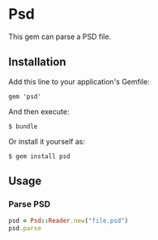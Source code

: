 # Psd
This gem can parse a PSD file.

## Installation

Add this line to your application's Gemfile:

    gem 'psd'

And then execute:

    $ bundle

Or install it yourself as:

    $ gem install psd

## Usage

### Parse PSD

```ruby
psd = Psd::Reader.new("file.psd")
psd.parse
```
